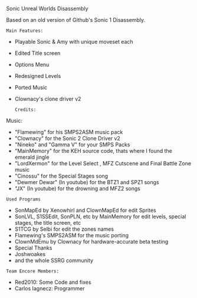 Sonic Unreal Worlds Disassembly

Based on an old version of Github's Sonic 1 Disassembly.

    Main Features:
 - Playable Sonic & Amy with unique moveset each
 - Edited Title screen
 - Options Menu
 - Redesigned Levels
 - Ported Music
 - Clownacy's clone driver v2
   

       Credits:
   
Music:
   - "Flamewing"     for his SMPS2ASM music pack
   - "Clownacy"      for the Sonic 2 Clone Driver v2
   - "Nineko" and "Gamma V" for your SMPS Packs
   - "MainMemory"    for the KEH source code, thats where I found the emerald jingle
   - "LordXermon"    for the Level Select , MFZ Cutscene and Final Battle Zone music
   - "Cinossu"       for the Special Stages song
   - "Dewmer Dewar"  (In youtube) for the BTZ1 and SPZ1 songs
   - "JX"            (In youtube) for the drowning and MFZ2 songs
    
    Used Programs
   - SonMapEd by Xenowhirl and ClownMapEd for edit Sprites
   - SonLVL, S1SSEdit, SonPLN, etc by MainMemory for edit levels, special stages, the title screen, etc
   - S1TCG by Selbi for edit the zones names
   - Flamewing's SMPS2ASM for the music porting
   - ClownMdEmu by Clownacy for hardware-accurate beta testing
   - Special Thanks
   - Joshwoakes 
   - and the whole SSRG community

    Team Encore Members:
   - Red2010: Some Code and fixes
   - Carlos Iagnecz: Programmer